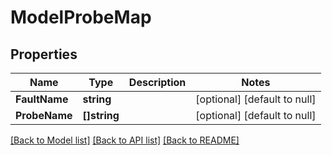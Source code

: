# ModelProbeMap

## Properties
Name | Type | Description | Notes
------------ | ------------- | ------------- | -------------
**FaultName** | **string** |  | [optional] [default to null]
**ProbeName** | **[]string** |  | [optional] [default to null]

[[Back to Model list]](../README.md#documentation-for-models) [[Back to API list]](../README.md#documentation-for-api-endpoints) [[Back to README]](../README.md)


